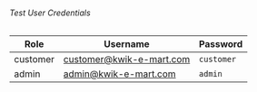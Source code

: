 

###### Test User Credentials

| Role     | Username                 | Password   |
| -------- | ------------------------ | ---------- |
| customer | customer@kwik-e-mart.com | `customer` |
| admin    | admin@kwik-e-mart.com    | `admin`    |


